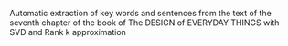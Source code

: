 Automatic extraction of key words and sentences from the text of the seventh chapter of the book  of The DESIGN of EVERYDAY THINGS with SVD and Rank k approximation